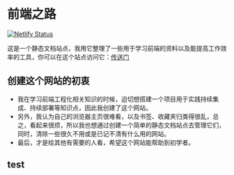 # 前端之路

[![Netlify Status](https://api.netlify.com/api/v1/badges/4ec1dcac-fffb-400a-b498-2e58cc68f1d4/deploy-status)](https://app.netlify.com/sites/xianyuefer/deploys)

这是一个静态文档站点，我用它整理了一些用于学习前端的资料以及能提高工作效率的工具，你可以在这个站点访问它：[传送门](https://xianyuefer.netlify.app/)

## 创建这个网站的初衷

- 我在学习前端工程化相关知识的时候，迫切想搭建一个项目用于实践持续集成、持续部署等知识点，因此我创建了这个网站。
- 另外，我认为自己的浏览器主页很难看，以及书签、收藏夹归类得很乱，总之，看起来很烦，所以我也想通过创建一个简单的静态文档站点去管理它们，同时，清除一些很久不用或是已记不清有什么用的网站。
- 最后，才是给其他有需要的人看，希望这个网站能帮助到初学者。

## test
